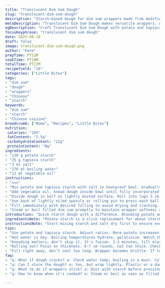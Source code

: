 ```yaml
---
title: "Translucent Dim Sum Dough"
slug: "translucent-dim-sum-dough"
description: "Starch-based dough for dim sum wrappers made from modified wheat starch and tapioca starch. Salt for balance. Hot water hydrates starch, triggers gelatinization for pliability. Vegetable shortening adds elasticity and prevents drying. Dough shaped into logs, sliced, pressed thin. Use warm, immediate filling needed to keep pliant. Versatile wrapper base for steamed dumplings, wontons. Simple, adaptable starch dough; gluten-free option by starch swap. Key sensory cues: dough turns shiny, supple, no cracks when pressed thin. Quick hands avoid cooling and cracking before filling."
metaDescription: "Translucent Dim Sum Dough makes versatile wrappers. A blend of potato and tapioca starch creates the perfect pliable texture. Key practices ensure success."
ogDescription: "Craft Translucent Dim Sum Dough with potato and tapioca starch for wrappers. Ensure pliability with hot water. Fast shaping avoids cracks."
focusKeyphrase: "translucent dim sum dough"
date: 2025-08-18
draft: false
image: translucent-dim-sum-dough.png
author: "Kate"
prepTime: PT12M
cookTime: PT10M
totalTime: PT22M
recipeYield: "10"
categories: ["Little Bites"]
tags:
- "dim sum"
- "dough"
- "wrappers"
- "Chinese"
- "starch"
keywords:
- "dim sum"
- "starch"
- "Chinese cuisine"
breadcrumb: ["Home", "Recipes", "Little Bites"]
nutrition: 
 calories: "105"
 fatContent: "2.5g"
 carbohydrateContent: "22g"
 proteinContent: "0g"
ingredients:
- "120 g potato starch"
- "25 g tapioca starch"
- "3 ml salt"
- "270 ml boiling water"
- "12 ml vegetable oil"
instructions:
- "==="
- "Mix potato and tapioca starch with salt in heatproof bowl. Gradually pour boiling water, stir vigorously with wooden spoon to hydrate starch evenly. Dough will clump, then smooth out. Let stand 1 minute to cool slightly but remain warm."
- "Add vegetable oil, knead dough inside bowl until fully incorporated and smooth, about 2-3 minutes by hand. Dough should feel soft, elastic, not sticky. Too dry? Add tiny splash warm water; too wet? Dust starch lightly."
- "Divide dough in half on lightly dusted surface. Roll into logs 3 cm diameter, dust if sticky. Cut into 2.5 cm thick segments. Shape each into tight balls, ensure no cracks visible."
- "Use back of lightly oiled spatula or rolling pin to press each ball into thin rounds approx 6-7 cm diameter. Press gently but firmly; dough starts translucent and shiny when right thickness. Dough should not tear or stick. Dust with starch if needed to separate layers."
- "Fill immediately with desired filling to avoid drying and cracking. Wrapper handles warm best. If left to cool, wrap damp cloth or plastic to prevent hardening. Store wrapped dough refrigerated for max few hours, rewarm before use."
- "Steam or boil filled dim sum promptly to maintain wrapper softness and translucency."
introduction: "Quick starch dough with a difference. Blending potato and tapioca starch changes texture; potato starch adds silkiness, tapioca gives chew and stretch. Hot water isn't just to soften - it gelatinizes starch granules, turning brittle powder into elastic dough ready for folding and shaping. Salt controls flavor, and fat’s critical: seals surface, keeps stiffness at bay. The dough’s fragile — get the timing. Roll while still warm. Shape fast before drying ruins your work. Ideal wrappers break midway balance — too thick dulls translucence and cooking, too thin tears instantly. Practical, forgiving if you watch lack of cracks, sheen. Fails when cold or over-starch dusted. Listen: dough whispers readiness via smooth touch and faint translucency. Fill right away. Not a grab-and-go dough. Technique, temperature, timing all handshake in success."
ingredientsNote: "Potato starch is a slick replacement for wheat starch here; silkier and holds steam better but fragile. Tapioca adds stretch, avoids snapping, but too much makes dough gummy and sticky. Balance both. Salt straightforward, not just taste-changer - controls starch hydration rate to improve texture. Hot water essential to activate starch granules; lukewarm water creates crumbly dough. For fat, vegetable shortening or neutral oil preferred. It lubricates without flavor drama, keeps wrappers pliable longer. Avoid cold dough — leads to cracking during rolling. Dust surface with starch sparingly — overdoing makes dough dry and tears easily. Holding dough wrapped in damp cloth during shaping prevents crust formation. Time dough prep to match filling readiness; far too often dough cools, hardens, ruins pliability. If dough cools too fast, brief reheating in microwave or bowl over warm water resets flexibility. Caution: excess water or starch traps dough between sticky and brittle landscape."
instructionsNote: "Start mixing starch and salt dry first to ensure even flavor distribution. Gradual addition of boiling water prevents lumps and fosters uniform gelatinization. Vigorous stirring stimulates starch granules expanding — key phase to observe: clumps form then smooth out — visual and tactile cues confirm hydration success. Resting time short — substrate still hot for kneading. Kneading fuses fat, water, starch into elastic mass — hands dusted lightly with starch avoid sticking without drying dough. Rolling segment diameter matters, thicker logs won’t roll thin quickly — stay consistent for even cooking. Slice with sharp knife to avoid ragged edges that snag and tear. Press dough balls with spatula’s back using slight pressure — it forces starch chains to spread and align, contributing to final texture. Too much pressure tears; too little, dough too thick to be translucent. Dusting during rolling is safeguard against sticking but minimized dust prevents tough wrappers. Wrappers used immediately. Delayed filling causes dry brittle edges, cracking risks, and softened wrappers break during cooking. If dough rests, wrap tightly in plastic or damp towel to hold humidity. For filler prep, get everything ready before shaping dough to prevent loss of warmth and flexibility. Complete process usually within 20 minutes; delay risks dough quality drop."
tips:
- "Use potato and tapioca starch. Adjust ratios. More potato increases silkiness. But balance it. Too much tapioca? Gummy dough. Not enough? It tears. Starch science."
- "Hot water is key. Boiling temperatures hydrate, gelatinize. Watch that transformation. Mix vigorously. Clumps first, then smooth. Don't rush that. If dough cools? Risk cracks while rolling."
- "Kneading matters; don’t skip it. It's fusion. 2-3 minutes, till elastic, soft. Check texture. Stickiness? Tiny splash of warm water. Too dry? Dust lightly with starch."
- "Rolling out? Focus on thickness. 6-7 cm rounds, not too thick. Check shine and translucency. If tearing, pressure is off. Too much? Tear. Too little? Not thin enough."
- "Fill right away, don’t cool too long. Wrapper becomes brittle. If too late, wrap to trap warmth. Prevents hardening. Rewarm briefly if needed, in microwave or warm water."
faq:
- "q: What if dough cracks? a: Check water temp; boiling is a must. Cold or over-dusted? Adds trouble. If cracks appear, move fast. Keep working dough warm."
- "q: Can I store the dough? a: Yes, but wrap tightly. Plastic or a damp cloth helps. Refrigerate, but use soon. Best within hours. Avoid too much air exposure."
- "q: What to do if wrappers stick? a: Dust with starch before pressing. But limit it. Overdoing leads to tough texture. Or use lightly oiled spatula during shaping."
- "q: How to know when it's cooked? a: Steam or boil as soon as filled. Look for translucent quality. If dull, that’s overcooked. Check for firmness. Keep an eye."

---
```

